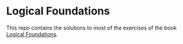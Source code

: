 # Logical Foundations

This repo contains the solutions to most of the exercises of the book [Logical Foundations](https://softwarefoundations.cis.upenn.edu/lf-current/index.html).
